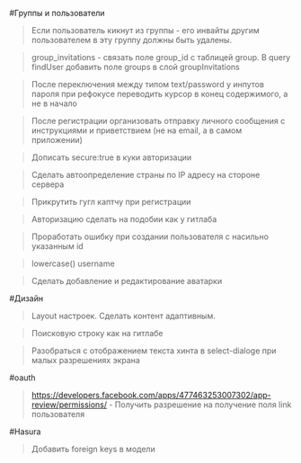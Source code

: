 #Группы и пользователи

> Если пользователь кикнут из группы - его инвайты другим пользователем в эту группу должны быть удалены.

> group_invitations - связать поле group_id с таблицей group. В query findUser добавить поле groups в слой groupInvitations

> После переключения между типом text/password у инпутов пароля при рефокусе переводить курсор в конец содержимого, а не в начало

> После регистрации организовать отправку личного сообщения с инструкциями и приветствием (не на email, а в самом приложении)

> Дописать secure:true в куки авторизации

> Сделать автоопределение страны по IP адресу на стороне сервера

> Прикрутить гугл каптчу при регистрации

> Авторизацию сделать на подобии как у гитлаба

> Проработать ошибку при создании пользователя с насильно указанным id

> lowercase() username

> Сделать добавление и редактирование аватарки

#Дизайн

> Layout настроек. Сделать контент адаптивным.

> Поисковую строку как на гитлабе

> Разобраться с отображением текста хинта в select-dialoge при малых разрешениях экрана

#oauth

> https://developers.facebook.com/apps/477463253007302/app-review/permissions/ - Получить разрешение на получение поля link пользователя

#Hasura

> Добавить foreign keys в модели
